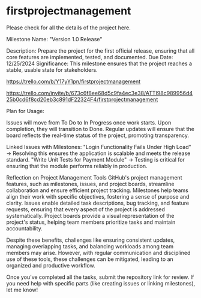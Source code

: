# firstprojectmanagement

Please check for all the details of the project here.

Milestone Name: "Version 1.0 Release"

Description: Prepare the project for the first official release, ensuring that all core features are implemented, tested, and documented.
Due Date: 12/25/2024
Significance: This milestone ensures that the project reaches a stable, usable state for stakeholders.

https://trello.com/b/Y17yY1pn/firstprojectmanagement

https://trello.com/invite/b/673c6f8ee68d5c9fa4ec3e38/ATTI98c989956d425b0cd6f8cd20eb3c891dF22324F4/firstprojectmanagement

Plan for Usage:

Issues will move from To Do to In Progress once work starts. Upon completion, they will transition to Done. Regular updates will ensure that the board reflects the real-time status of the project, promoting transparency.

Linked Issues with Milestones:
"Login Functionality Fails Under High Load" → Resolving this ensures the application is scalable and meets the release standard.
"Write Unit Tests for Payment Module" → Testing is critical for ensuring that the module performs reliably in production.

Reflection on Project Management Tools
GitHub's project management features, such as milestones, issues, and project boards, streamline collaboration and ensure efficient project tracking. Milestones help teams align their work with specific objectives, fostering a sense of purpose and clarity. Issues enable detailed task descriptions, bug tracking, and feature requests, ensuring that every aspect of the project is addressed systematically. Project boards provide a visual representation of the project's status, helping team members prioritize tasks and maintain accountability.

Despite these benefits, challenges like ensuring consistent updates, managing overlapping tasks, and balancing workloads among team members may arise. However, with regular communication and disciplined use of these tools, these challenges can be mitigated, leading to an organized and productive workflow.

Once you’ve completed all the tasks, submit the repository link for review. If you need help with specific parts (like creating issues or linking milestones), let me know!